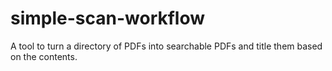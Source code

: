 # simple-scan-workflow

A tool to turn a directory of PDFs into searchable PDFs and title them based on the contents.
